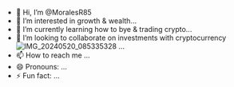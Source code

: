 - 👋 Hi, I’m @MoralesR85
- 👀 I’m interested in growth & wealth...
- 🌱 I’m currently learning how to bye & trading crypto...
- 💞️ I’m looking to collaborate on investments with cryptocurrency![IMG_20240520_085335328](https://github.com/MoralesR85/MoralesR85/assets/173581518/a8519b18-4351-4108-ab86-30dc4568d5c0)
...
- 📫 How to reach me ...
- 😄 Pronouns: ...
- ⚡ Fun fact: ...

<!---
MoralesR85/MoralesR85 is a ✨ special ✨ repository because its `README.md` (this file) appears on your GitHub profile.
You can click the Preview link to take a look at your changes.
--->
